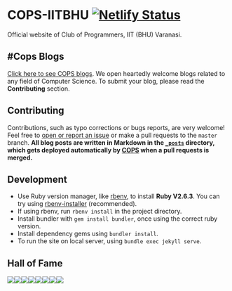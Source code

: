 COPS-IITBHU [![Netlify Status](https://api.netlify.com/api/v1/badges/ddbd9c06-116c-4974-a1aa-6631f2186bf3/deploy-status)](https://app.netlify.com/sites/cops-iitbhu/deploys)
===========
Official website of Club of Programmers, IIT (BHU) Varanasi.

#Cops Blogs
-----

[Click here to see COPS blogs](http://www.copsiitbhu.co.in/blog/). We open heartedly welcome blogs related to any field of Computer Science. To submit your blog, please read the **Contributing** section.


Contributing
------------

Contributions, such as typo corrections or bugs reports, are very welcome! Feel free to [open or report an issue](https://github.com/COPS-IITBHU/cops-website/issues) or make a pull requests to the `master` branch. **All blog posts are written in Markdown in the [`_posts`](https://github.com/COPS-IITBHU/cops-website/tree/master/_posts) directory, which gets deployed automatically by [COPS](http://www.copsiitbhu.co.in/blog/) when a pull requests is merged.**

Development
------------

- Use Ruby version manager, like [rbenv](https://github.com/rbenv/rbenv), to install **Ruby V2.6.3**. You can try using [rbenv-installer](https://github.com/rbenv/rbenv-installer) (recommended).
- If using rbenv, run `rbenv install` in the project directory.
- Install bundler with `gem install bundler`, once using the correct ruby version.
- Install dependency gems using `bundler install`.
- To run the site on local server, using `bundle exec jekyll serve`.

Hall of Fame
------------
[![](https://sourcerer.io/fame/shivanshs9/COPS-IITBHU/cops-website/images/0)](https://sourcerer.io/fame/shivanshs9/COPS-IITBHU/cops-website/links/0)[![](https://sourcerer.io/fame/shivanshs9/COPS-IITBHU/cops-website/images/1)](https://sourcerer.io/fame/shivanshs9/COPS-IITBHU/cops-website/links/1)[![](https://sourcerer.io/fame/shivanshs9/COPS-IITBHU/cops-website/images/2)](https://sourcerer.io/fame/shivanshs9/COPS-IITBHU/cops-website/links/2)[![](https://sourcerer.io/fame/shivanshs9/COPS-IITBHU/cops-website/images/3)](https://sourcerer.io/fame/shivanshs9/COPS-IITBHU/cops-website/links/3)[![](https://sourcerer.io/fame/shivanshs9/COPS-IITBHU/cops-website/images/4)](https://sourcerer.io/fame/shivanshs9/COPS-IITBHU/cops-website/links/4)[![](https://sourcerer.io/fame/shivanshs9/COPS-IITBHU/cops-website/images/5)](https://sourcerer.io/fame/shivanshs9/COPS-IITBHU/cops-website/links/5)[![](https://sourcerer.io/fame/shivanshs9/COPS-IITBHU/cops-website/images/6)](https://sourcerer.io/fame/shivanshs9/COPS-IITBHU/cops-website/links/6)[![](https://sourcerer.io/fame/shivanshs9/COPS-IITBHU/cops-website/images/7)](https://sourcerer.io/fame/shivanshs9/COPS-IITBHU/cops-website/links/7)
